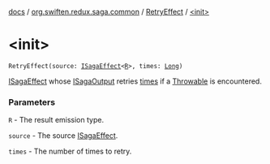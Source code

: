 [docs](../../index.md) / [org.swiften.redux.saga.common](../index.md) / [RetryEffect](index.md) / [&lt;init&gt;](./-init-.md)

# &lt;init&gt;

`RetryEffect(source: `[`ISagaEffect`](../-i-saga-effect.md)`<`[`R`](index.md#R)`>, times: `[`Long`](https://kotlinlang.org/api/latest/jvm/stdlib/kotlin/-long/index.html)`)`

[ISagaEffect](../-i-saga-effect.md) whose [ISagaOutput](../-i-saga-output/index.md) retries [times](times.md) if a [Throwable](https://kotlinlang.org/api/latest/jvm/stdlib/kotlin/-throwable/index.html) is encountered.

### Parameters

`R` - The result emission type.

`source` - The source [ISagaEffect](../-i-saga-effect.md).

`times` - The number of times to retry.